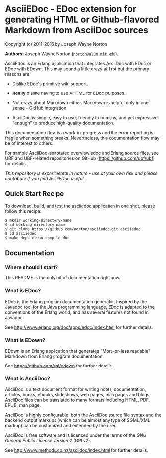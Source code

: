 

# AsciiEDoc - EDoc extension for generating HTML or Github-flavored Markdown from AsciiDoc sources #

Copyright (c) 2011-2016 by Joseph Wayne Norton

__Authors:__ Joseph Wayne Norton ([`norton@alum.mit.edu`](mailto:norton@alum.mit.edu)).

<p>AsciiEdoc is an Erlang application that integrates AsciiDoc with EDoc
or EDoc with EDown.  This may sound a little crazy at first but the
primary reasons are:</p>
<ul>
<li>
<p>
Dislike EDoc's primitive wiki support.
</p>
</li>
<li>
<p>
<strong>Really</strong> dislike having to use XHTML for EDoc purposes.
</p>
</li>
<li>
<p>
Not crazy about Markdown either. Markdown is helpful only in one
  sense - GitHub integration.
</p>
</li>
<li>
<p>
AsciiDoc is simple, easy to use, friendly to humans, and yet
  expressive "enough" to produce high-quality documentation.
</p>
</li>
</ul>
<p>This documentation flow is a work-in-progress and the error reporting
is fragile when something breaks.  Nevertheless, this documentation
flow may be of interest to others.</p>
<p>For sample AsciiDoc-annotated overview.edoc and Erlang source files,
see UBF and UBF-related repositories on GitHub
(<a href="https://github.com/ubf/ubf">https://github.com/ubf/ubf</a>) for details.</p>
<p><em>This repository is experimental in nature - use at your own risk and
please contribute if you find AsciiEDoc useful.</em></p>

<h2 id="_quick_start_recipe">Quick Start Recipe</h2>

<p>To download, build, and test the asciiedoc application in one shot,
please follow this recipe:</p>


<pre><code>$ mkdir working-directory-name
$ cd working-directory-name
$ git clone https://github.com/norton/asciiedoc.git asciiedoc
$ cd asciiedoc
$ make deps clean compile doc</code></pre>




<h2 id="_documentation">Documentation</h2>


<h3 id="_where_should_i_start">Where should I start?</h3>
<p>This README is the only bit of documentation right now.</p>


<h3 id="_what_is_edoc">What is EDoc?</h3>
<p>EDoc is the Erlang program documentation generator. Inspired by the
Javadoc tool for the Java programming language, EDoc is adapted to the
conventions of the Erlang world, and has several features not found in
Javadoc.</p>
<p>See <a href="http://www.erlang.org/doc/apps/edoc/index.html">http://www.erlang.org/doc/apps/edoc/index.html</a> for further
details.</p>


<h3 id="_what_is_edown">What is EDown?</h3>
<p>EDown is an Erlang application that generates "More-or-less readable"
Markdown from Erlang program documentation.</p>
<p>See <a href="https://github.com/esl/edown">https://github.com/esl/edown</a> for further details.</p>


<h3 id="_what_is_asciidoc">What is AsciiDoc?</h3>
<p>AsciiDoc is a text document format for writing notes, documentation,
articles, books, ebooks, slideshows, web pages, man pages and blogs.
AsciiDoc files can be translated to many formats including HTML, PDF,
EPUB, man page.</p>
<p>AsciiDoc is highly configurable: both the AsciiDoc source file syntax
and the backend output markups (which can be almost any type of
SGML/XML markup) can be customized and extended by the user.</p>
<p>AsciiDoc is free software and is licenced under the terms of the <em>GNU
General Public License version 2</em> (GPLv2).</p>
<p>See <a href="http://www.methods.co.nz/asciidoc/index.html">http://www.methods.co.nz/asciidoc/index.html</a> for further details.</p>



